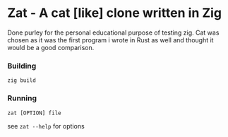 # Zat - A cat [like] clone written in Zig

Done purley for the personal educational purpose of testing zig. Cat was chosen as it was the first program i wrote in Rust as well and thought it would be a good 
comparison.

### Building 

`zig build`

### Running

`zat [OPTION] file`

see `zat --help` for options
